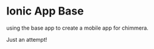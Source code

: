 Ionic App Base
=====================

using the base app to create a mobile app for chimmera.

Just an attempt!

